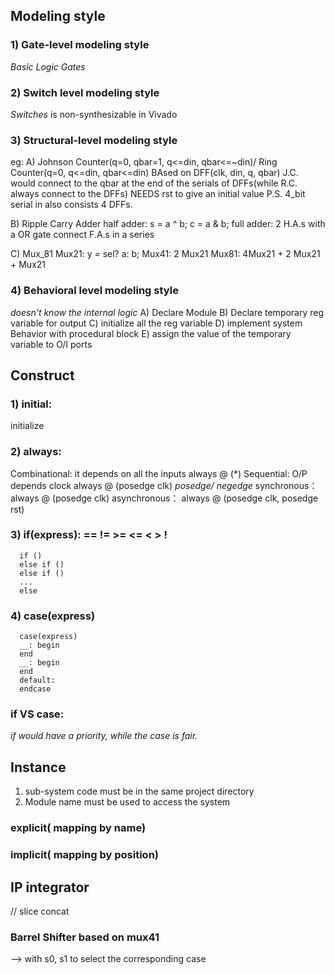 ## Modeling style
### 1) Gate-level modeling style
*Basic Logic Gates*

### 2) Switch level modeling style
*Switches* is
non-synthesizable in Vivado

### 3) Structural-level modeling style
eg: 
A) Johnson Counter(q=0, qbar=1, q<=din, qbar<=~din)/ Ring Counter(q=0, q<=din, qbar<=din)
BAsed on DFF(clk, din, q, qbar)
J.C. would connect to the qbar at the end of the serials of DFFs(while R.C. always connect to the DFFs)
NEEDS rst to give an initial value
P.S. 4_bit serial in also consists 4 DFFs.

B) Ripple Carry Adder
half adder: s = a ^ b; c = a & b;
full adder: 2 H.A.s with a OR gate
connect F.A.s in a series

C) Mux_81
Mux21: y = sel? a: b;
Mux41: 2 Mux21
Mux81: 4Mux21 + 2 Mux21 + Mux21

### 4) Behavioral level modeling style
*doesn't know the internal logic*
A) Declare Module
B) Declare temporary reg variable for output
C) initialize all the reg variable
D) implement system Behavior with procedural block
E) assign the value of the temporary variable to O/I ports

## Construct
### 1) initial: 
initialize

### 2) always: 
Combinational: it depends on all the inputs
always @ (*)
Sequential: O/P depends clock 
always @ (posedge clk)
*posedge/ negedge*
synchronous：  always @ (posedge clk)
asynchronous： always @ (posedge clk, posedge rst)

### 3) if(express): == != >= <= < > !
      if ()
      else if ()
      else if ()
      ...
      else
### 4) case(express)
      case(express)
      __: begin
      end
      __: begin
      end
      default:
      endcase
### if VS case:
*if would have a priority, while the case is fair.*

## Instance
1) sub-system code must be in the same project directory
2) Module name must be used to access the system

### explicit( mapping by name)

### implicit( mapping by position)

## IP integrator
// slice concat
### Barrel Shifter based on mux41 
--> with s0, s1 to select the corresponding case


